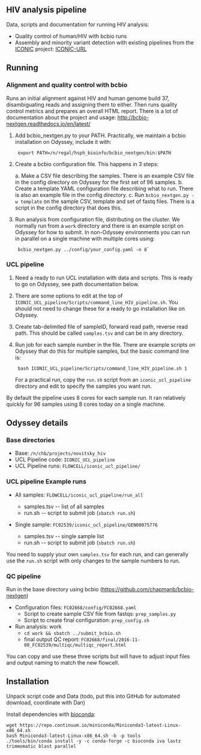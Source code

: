 ## HIV analysis pipeline

Data, scripts and documentation for running HIV analysis:

- Quality control of human/HIV with bcbio runs
- Assembly and minority variant detection with existing pipelines from the
  [ICONIC](https://www.ucl.ac.uk/health-informatics/research/impact-in-research/iconic) project:
  [ICONIC-URL](https://github.com/ICONIC-UCL)

## Running

### Alignment and quality control with bcbio

Runs an initial alignment against HIV and human genome build 37, disambiguating
reads and assigning them to either. Then runs quality control metrics and
prepares an overall HTML report. There is a lot of documentation about the
project and usage: http://bcbio-nextgen.readthedocs.io/en/latest/

1. Add bcbio_nextgen.py to your PATH. Practically, we maintain a bcbio
   installation on Odyssey, include it with:

        export PATH=/n/regal/hsph_bioinfo/bcbio_nextgen/bin:$PATH

2. Create a bcbio configuration file. This happens in 3 steps:

   a. Make a CSV file describing the samples. There is an example CSV file in
      the config directory on Odyssey for the first set of 96 samples.
   b. Create a template YAML configuration file describing what to run. There is
      also an example file in the config directory.
   c. Run `bcbio_nextgen.py -w template` on the sample CSV, template and set of
      fastq files. There is a script in the config directory that does this.

3. Run analysis from configuration file, distributing on the cluster. We
   normally run from a `work` directory and there is an example script on
   Odyssey for how to submit. In non-Odyssey environments you can run in
   parallel on a single machine with multiple cores using:

        bcbio_nextgen.py ../config/your_config.yaml -n 8`

### UCL pipeline

1. Need a ready to run UCL installation with data and scripts. This is ready to
   go on Odyssey, see path documentation below.

2. There are some options to edit at the top of
   `ICONIC_UCL_pipeline/Scripts/command_line_HIV_pipeline.sh`. You should not
   need to change these for a ready to go installation like on Odyssey.

3. Create tab-delimited file of sampleID, forward read path, reverse read path.
   This should be called `samples.tsv` and can be in any directory.

4. Run job for each sample number in the file. There are example scripts on
   Odyssey that do this for multiple samples, but the basic command line is:

        bash ICONIC_UCL_pipeline/Scripts/command_line_HIV_pipeline.sh 1

   For a practical run, copy the `run.sh` script from an `iconic_ucl_pipeline`
   directory and edit to specify the samples you want run.

By default the pipeline uses 8 cores for each sample run. It ran relatively
quickly for 96 samples using 8 cores today on a single machine.

## Odyssey details

### Base directories

- Base: `/n/chb/projects/novitsky_hiv`
- UCL Pipeline code: `ICONIC_UCL_pipeline`
- UCL Pipeline runs: `FLOWCELL/iconic_ucl_pipeline/`

### UCL pipeline Example runs

- All samples: `FLOWCELL/iconic_ucl_pipeline/run_all`
   - samples.tsv -- list of all samples
   - run.sh -- script to submit job (`sbatch run.sh`)

- Single sample: `FC02539/iconic_ucl_pipeline/GEN00075776`
   - samples.tsv -- single sample list
   - run.sh -- script to submit job (`sbatch run.sh`)

You need to supply your own `samples.tsv` for each run, and can generally use
the `run.sh` script with only changes to the sample numbers to run.

### QC pipeline

Run in the base directory using bcbio (https://github.com/chapmanb/bcbio-nextgen)

- Configuration files: `FC02668/config/FC02668.yaml`
   - Script to create sample CSV file from fastqs: `prep_samples.py`
   - Script to create final configuration: `prep_config.sh`
- Run analysis: work
   - `cd work && sbatch ../submit_bcbio.sh`
   - final output QC report: `FC02668/final/2016-11-08_FC02539/multiqc/multiqc_report.html`

You can copy and use these three scripts but will have to adjust input files and output
naming to match the new flowcell.

## Installation

Unpack script code and Data (todo, put this into GitHub for automated download,
coordinate with Dan)

Install dependencies with [bioconda](https://bioconda.github.io/):

    wget https://repo.continuum.io/miniconda/Miniconda3-latest-Linux-x86_64.sh
    bash Miniconda3-latest-Linux-x86_64.sh -b -p tools
    ./tools/bin/conda install -y -c conda-forge -c bioconda iva lastz trimmomatic blast parallel
